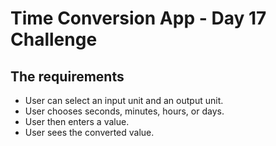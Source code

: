 # Time Conversion App - Day 17 Challenge

## The requirements

- User can select an input unit and an output unit.
- User chooses seconds, minutes, hours, or days.
- User then enters a value.
- User sees the converted value.
